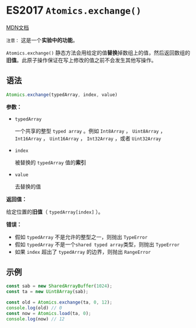 # ES2017 `Atomics.exchange()`

[MDN文档](https://developer.mozilla.org/zh-CN/docs/Web/JavaScript/Reference/Global_Objects/Atomics/exchange)

`注意：` 这是一个**实验中的功能**。

`Atomics.exchange()` 静态方法会用给定的值**替换**掉数组上的值，然后返回数组的**旧值**。此原子操作保证在写上修改的值之前不会发生其他写操作。

## 语法

``` javascript
Atomics.exchange(typedArray, index, value)
```

**参数：**

* `typedArray`

  一个共享的整型 `typed array` 。例如 `Int8Array` ， `Uint8Array` ， `Int16Array` ， `Uint16Array` ， `Int32Array` ，或者 `Uint32Array`

* `index`

  被替换的 `typedArray` 值的**索引**

* `value`

  去替换的值

**返回值：**

给定位置的**旧值**（ `typedArray[index]` ）。

**错误：**

* 假如 `typedArray` 不是允许的整型之一，则抛出 `TypeError`
* 假如 `typedArray` 不是一个`shared typed array`类型，则抛出 `TypeError`
* 如果 `index` 超出了 `typedArray` 的边界，则抛出 `RangeError`

## 示例

``` javascript
const sab = new SharedArrayBuffer(1024);
const ta = new Uint8Array(sab);

const old = Atomics.exchange(ta, 0, 12);
console.log(old) // 0
const now = Atomics.load(ta, 0);
console.log(now) // 12
```
